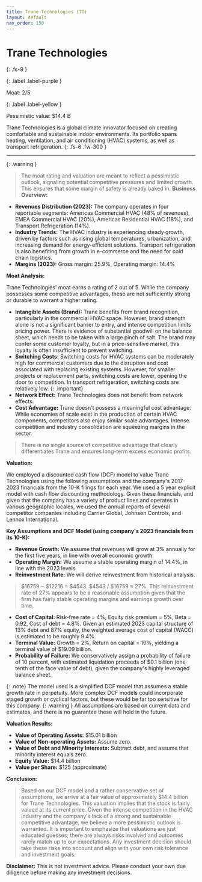 ```yaml
---
title: Trane Technologies (TT)
layout: default
nav_order: 150
---
```


# Trane Technologies
{: .fs-9 }

{: .label .label-purple }

Moat: 2/5

{: .label .label-yellow }

Pessimistic value: $14.4 B

Trane Technologies is a global climate innovator focused on creating comfortable and sustainable indoor environments. Its portfolio spans heating, ventilation, and air conditioning (HVAC) systems, as well as transport refrigeration.
{: .fs-6 .fw-300 }

---

{: .warning } 
>The moat rating and valuation are meant to reflect a pessimistic outlook, signaling potential competitive pressures and limited growth. This ensures that some margin of safety is already baked in.
**Business Overview:**

* **Revenues Distribution (2023):** The company operates in four reportable segments: Americas Commercial HVAC (48% of revenues), EMEA Commercial HVAC (20%), Americas Residential HVAC (18%), and Transport Refrigeration (14%). 
* **Industry Trends:**  The HVAC industry is experiencing steady growth, driven by factors such as rising global temperatures, urbanization, and increasing demand for energy-efficient solutions. Transport refrigeration is also benefiting from growth in e-commerce and the need for cold chain logistics.
* **Margins (2023):** Gross margin: 25.9%, Operating margin: 14.4%

**Moat Analysis:**

Trane Technologies' moat earns a rating of 2 out of 5.  While the company possesses some competitive advantages, these are not sufficiently strong or durable to warrant a higher rating.

* **Intangible Assets (Brand):** Trane benefits from brand recognition, particularly in the commercial HVAC space. However, brand strength alone is not a significant barrier to entry, and intense competition limits pricing power. There is evidence of substantial goodwill on the balance sheet, which needs to be taken with a large pinch of salt. The brand may confer some customer loyalty, but in a price-sensitive market, this loyalty is often insufficient to prevent switching.
* **Switching Costs:** Switching costs for HVAC systems can be moderately high for commercial customers due to the disruption and cost associated with replacing existing systems. However, for smaller projects or replacement parts, switching costs are lower, opening the door to competition.  In transport refrigeration, switching costs are relatively low. {: .important}
* **Network Effect:** Trane Technologies does not benefit from network effects.
* **Cost Advantage:** Trane doesn't possess a meaningful cost advantage. While economies of scale exist in the production of certain HVAC components, competitors also enjoy similar scale advantages. Intense competition and industry consolidation are squeezing margins in the sector.

> There is no single source of competitive advantage that clearly differentiates Trane and ensures long-term excess economic profits.

**Valuation:**

We employed a discounted cash flow (DCF) model to value Trane Technologies using the following assumptions and the company's 2017-2023 financials from the 10-K filings for each year. We used a 5 year explicit model with cash flow discounting methodology. Given these financials, and given that the company has a variety of product lines and operates in various geographic locales, we used the annual reports of several competitor companies including Carrier Global, Johnson Controls, and Lennox International.

**Key Assumptions and DCF Model (using company's 2023 financials from its 10-K):**

* **Revenue Growth:**  We assume that revenues will grow at 3% annually for the first five years, in line with overall economic growth.
* **Operating Margin:** We assume a stable operating margin of 14.4%, in line with the 2023 levels.
* **Reinvestment Rate:** We will derive reinvestment from historical analysis. 
> $16759 − $12216 = $4543.
> $4543 / $16759 ≈ 27%. This reinvestment rate of 27% appears to be a reasonable assumption given that the firm has fairly stable operating margins and earnings growth over time.
* **Cost of Capital:**  Risk-free rate = 4%, Equity risk premium = 5%, Beta = 0.92, Cost of debt = 4.8%. Given an estimated 2023 capital structure of 13% debt and 87% equity, 
the weighted average cost of capital (WACC) is estimated to be roughly 9.4%.
* **Terminal Value:** Growth = 2%, Return on capital = 10%, yielding a terminal value of $19.09 billion.
* **Probability of Failure:** We conservatively assign a probability of failure of 10 percent, with estimated liquidation proceeds of $0.1 billion (one tenth of the face value of debt), given the company's highly leveraged balance sheet.

{: .note} The model used is a simplified DCF model that assumes a stable growth rate in perpetuity. More complex DCF models could incorporate staged growth or cyclical factors, but these would be far too sensitive for this company.
{: .warning } All assumptions are based on current data and estimates, and there is no guarantee these will hold in the future.  

**Valuation Results:**

* **Value of Operating Assets:** $15.01 billion
* **Value of Non-operating Assets:** Assume zero.
* **Value of Debt and Minority Interests:** Subtract debt, and assume that minority interest equals zero.
* **Equity Value:** $14.4 billion
* **Value per Share:** $125 (approximate)


**Conclusion:**

>Based on our DCF model and a rather conservative set of assumptions, we arrive at a fair value of approximately $14.4 billion for Trane Technologies. This valuation implies that the stock is fairly valued at its current price.  Given the intense competition in the HVAC industry and the company's lack of a strong and sustainable competitive advantage, we believe a more pessimistic outlook is warranted. It is important to emphasize that valuations are just educated guesses; there are always risks involved and outcomes rarely match up to our expectations. Any investment decision should take these risks into account and align with your own risk tolerance and investment goals.


**Disclaimer:** This is not investment advice. Please conduct your own due diligence before making any investment decisions.